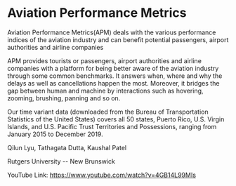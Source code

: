 # Aviation Performance Metrics

Aviation Performance Metrics(APM) deals with the various performance indices of the aviation industry and can benefit potential passengers, airport authorities and airline companies
  
  APM provides tourists or passengers, airport authorities and airline companies with a platform for being better aware of the aviation industry through some common benchmarks. It answers when, where and why the delays as well as cancellations happen the most. Moreover, it bridges the gap between human and machine by interactions such as hovering, zooming, brushing, panning and so on.
  
  Our time variant data (downloaded from the Bureau of Transportation Statistics of the United States) covers all 50 states, Puerto Rico, U.S. Virgin Islands, and U.S. Pacific Trust Territories and Possessions, ranging from January 2015 to December 2019.
 
  Qilun Lyu, Tathagata Dutta, Kaushal Patel
  
  Rutgers University -- New Brunswick
  
  YouTube Link: https://www.youtube.com/watch?v=4GB14L99MIs
